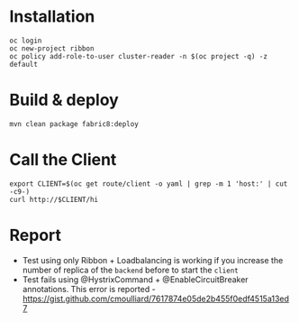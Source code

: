 # Installation

```
oc login
oc new-project ribbon
oc policy add-role-to-user cluster-reader -n $(oc project -q) -z default
```

# Build & deploy
```
mvn clean package fabric8:deploy
```

# Call the Client

```
export CLIENT=$(oc get route/client -o yaml | grep -m 1 'host:' | cut -c9-)
curl http://$CLIENT/hi
```

# Report

- Test using only Ribbon + Loadbalancing is working if you increase the number of replica of the `backend` before to start the `client`
- Test fails using @HystrixCommand + @EnableCircuitBreaker annotations. This error is reported - https://gist.github.com/cmoulliard/7617874e05de2b455f0edf4515a13ed7